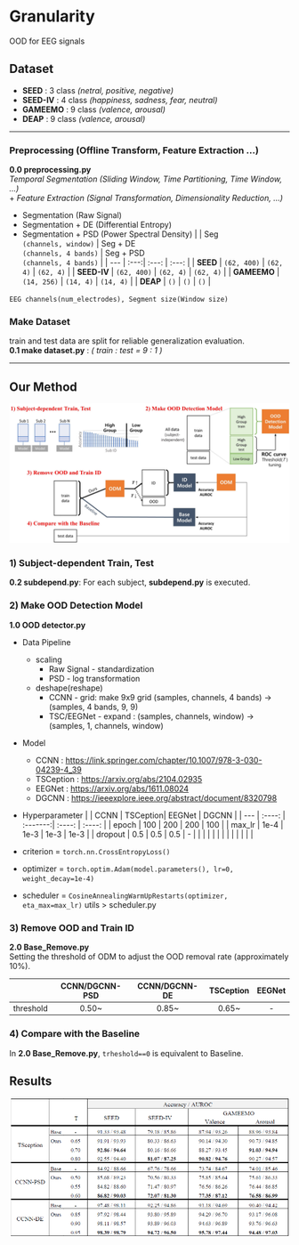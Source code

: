 # Granularity
OOD for EEG signals


## Dataset 
- **SEED** : 3 class *(netral, positive, negative)*
- **SEED-IV** : 4 class *(happiness, sadness, fear, neutral)*
- **GAMEEMO** : 9 class  *(valence, arousal)*
- **DEAP** :  9 class  *(valence, arousal)*
---

### **Preprocessing** (Offline Transform, Feature Extraction ...)
**0.0 preprocessing.py**<br>
*Temporal Segmentation (Sliding Window, Time Partitioning, Time Window, ...)*<br>
\+ *Feature Extraction (Signal Transformation, Dimensionality Reduction, ...)*
- Segmentation (Raw Signal)
- Segmentation + DE (Differential Entropy)
- Segmentation + PSD (Power Spectral Density)
    | | Seg<br>`(channels, window)` | Seg + DE<br>`(channels, 4 bands)` | Seg + PSD<br>`(channels, 4 bands)` |
    | --- | :---:| :---: | :---: |
    | **SEED**    | `(62, 400)` | `(62, 4)` | `(62, 4)` |
    | **SEED-IV** | `(62, 400)` | `(62, 4)` | `(62, 4)` |
    | **GAMEEMO** | `(14, 256)` | `(14, 4)` | `(14, 4)` |
    | **DEAP**    | `()` | `()` | `()` |

`EEG channels(num_electrodes), Segment size(Window size)`

### **Make Dataset** 
train and test data are split for reliable generalization evaluation.<br>
**0.1 make dataset.py** : *( train : test = 9 : 1 )*

---

## Our Method
![Emotion OOD Detection System Based on MSP](src/fig_1.jpg)

### **1) Subject-dependent Train, Test**  
**0.2 subdepend.py**: For each subject, **subdepend.py** is executed.

### **2) Make OOD Detection Model**  
**1.0 OOD detector.py**<br>
- Data Pipeline
  - scaling
    - Raw Signal - standardization
    - PSD - log transformation
  - deshape(reshape)
    - CCNN - grid: make 9x9 grid (samples, channels, 4 bands) -> (samples, 4 bands, 9, 9)
    - TSC/EEGNet - expand : (samples, channels, window) -> (samples, 1, channels, window)
  
- Model 
  - CCNN : https://link.springer.com/chapter/10.1007/978-3-030-04239-4_39
  - TSCeption : https://arxiv.org/abs/2104.02935
  - EEGNet : https://arxiv.org/abs/1611.08024
  - DGCNN : https://ieeexplore.ieee.org/abstract/document/8320798
- Hyperparameter
    |         | CCNN   | TSCeption| EEGNet | DGCNN  |
    | ---     | :----: | :-------:| :----: | :----: |
    | epoch   | 100    |    200   |  200   |   100  |
    | max_lr  | 1e-4   |   1e-3   |  1e-3  |  1e-3  |
    | dropout | 0.5    |   0.5    |   0.5  |    -   |
    |  |  |  |  |  |
    |  |  |  |  |  |

- criterion = `torch.nn.CrossEntropyLoss()`
- optimizer = `torch.optim.Adam(model.parameters(), lr=0, weight_decay=1e-4)`
- scheduler = `CosineAnnealingWarmUpRestarts(optimizer, eta_max=max_lr)`  utils > scheduler.py

### **3) Remove OOD and Train ID**  
**2.0 Base_Remove.py**<br>
Setting the threshold of ODM to adjust the OOD removal rate (approximately 10%).

|     | CCNN/DGCNN-PSD | CCNN/DGCNN-DE | TSCeption | EEGNet |
| --- | :---:| :---: | :---: | :---: |
| threshold | 0.50~ | 0.85~ | 0.65~ | -  |

### **4) Compare with the Baseline**
In **2.0 Base_Remove.py**, `trheshold==0` is equivalent to Baseline.


## Results

![Classification Accuracy and AUROC of Ours and Baseline](src/table.png)




